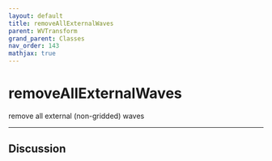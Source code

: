 ```yaml
---
layout: default
title: removeAllExternalWaves
parent: WVTransform
grand_parent: Classes
nav_order: 143
mathjax: true
---
```


#  removeAllExternalWaves

remove all external (non-gridded) waves


---

## Discussion

  
